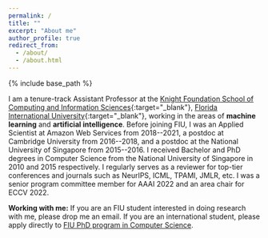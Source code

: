 ```yaml
---
permalink: /
title: ""
excerpt: "About me"
author_profile: true
redirect_from: 
  - /about/
  - /about.html
---
```


{% include base_path %}

I am a tenure-track Assistant Professor at the [Knight Foundation School of Computing and Information Sciences](https://www.cis.fiu.edu/){:target="_blank"}, [Florida International University](https://www.fiu.edu/){:target="_blank"}, working in the areas of **machine learning** and **artificial intelligence**. Before joining FIU, I was an Applied Scientist at Amazon Web Services from 2018--2021, a postdoc at Cambridge University from 2016--2018, and a postdoc at the National University of Singapore from 2015--2016. I received Bachelor and PhD degrees in Computer Science from the National University of Singapore in 2010 and 2015 respectively. I regularly serves as a reviewer for top-tier conferences and journals such as NeurIPS, ICML, TPAMI, JMLR, etc. I was a senior program committee member for AAAI 2022 and an area chair for ECCV 2022.

**Working with me:** If you are an FIU student interested in doing research with me, please drop me an email. If you are an international student, please apply directly to [FIU PhD program in Computer Science](https://www.cis.fiu.edu/academics/degrees/graduate/doctor-of-philosophy-in-computer-science/).
